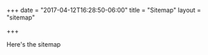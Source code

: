 +++
date = "2017-04-12T16:28:50-06:00"
title = "Sitemap"
layout = "sitemap"

+++

Here's the sitemap